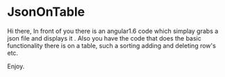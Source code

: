 # JsonOnTable

Hi there,
In front of you there is an angular1.6 code which simplay grabs a json file and displays it .
Also you have the code that does the basic functionality there is on a table, such a sorting adding and deleting row's etc.

Enjoy.
